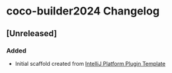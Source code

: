 <!-- Keep a Changelog guide -> https://keepachangelog.com -->

# coco-builder2024 Changelog

## [Unreleased]
### Added
- Initial scaffold created from [IntelliJ Platform Plugin Template](https://github.com/JetBrains/intellij-platform-plugin-template)
